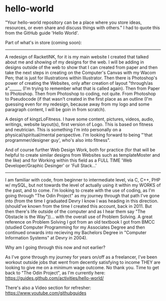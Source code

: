 # hello-world
"Your hello-world repository can be a place where you store ideas, resources, or even share and discuss things with others." I had to quote this from the GitHub guide 'Hello World'.

Part of what's in store (coming soon):
****************************************
A redesign of RacketINK, for it is my main website I created that talked about me and showing of my designs for the web.  I will be adding in designs outside of the web to show that I can created from paper and then take the next steps in creating on the Computer's Canvas with my Wacom Pen; that is just for Illustrations within Illustrator.  Then there is Photoshop's power of creating the Websites, only after creation of layout "through/as a"______ (I'm trying to remember what that is called again).  Then from Paper to Photoshop.  Then from Photoshop to coding, not quite.  From Photoshop to Pseudocode (if that wasn't created in the first place as an outline (I'm guessing even for my redesign, because away from my logo and some paragraph content, I will be goin in from scratch).  

A design of kingzLoFitness.  I have some content, pictures, videos, audio, writings, website layout(s), first version of Logo.  This is based on fitness and neutrician.  This is something I'm into personally on a physical/spiritual/mental perspective.  I'm looking forward to being "'that programmer/designer guy', who's also into fitness".  

And of course further Web Design Work, both for practice (for that will be helpful to create similar designs from Websites such as templateMoster and the like) and for Working within this field as a FULL TIME 'Web Developer/Graphic Desinger' or 'Full Stack...'
****************************************

I am familiar with code, from beginner to intermediate level, via C, C++, PHP w/ mySQL, but not towards the level of actually using it within my WORKS of the past, and to come.  I'm looking to create with the use of coding, as I'm going through "The Odin Project" as my journey through that path I've gone into (from the time I graduated Devry I know I was heading in this direction. (should've known from the time I created this account, back in 2011.  But then there's life outside of the computer and as I hear them say "The Obstacle is the Way"))...  with the overall use of Problem Solving.  A great reference on Problem Solving I got from an old textbook I got from BMCC (studied Computer Programming for my Associates Degree and then continued onwards into recieving my Bachelors Degree in "Computer Information Systems" at Devry in 2004).  

Why am I going through this now and not earlier?  

As I've gone through my journey for years on/off as a freelancer, I've been workout outside jobs that went from decently satisfying to income THEY are looking to give me on a minimum wage outcome.  No thank you.  Time to get back to "The Odin Project", as I'm currently here: 
https://guides.github.com/activities/hello-world/

There's also a Video section for refresher: 
https://www.youtube.com/githubguides
